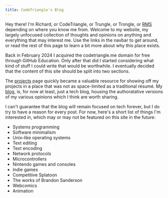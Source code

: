 ```yaml
---
title: CodeTriangle's Blog
---
```


Hey there!
I'm Richard, or CodeTriangle, or Trungle, or Trongle,
or [RMS](@/blog/2025-01-31.supplanting-rms.md)
depending on where you know me from.
Welcome to my website,
my largely unfocused collection
of thoughts and opinions
on anything and everything
that may interest me.
Use the links in the navbar to get around,
or read the rest of this page
to learn a bit more about why this place exists.

Back in February 2024 I acquired the codetriangle.me domain
for free through GitHub Education.
Only after that did I started considering
what kind of stuff I could write
that would be worthwhile.
I eventually decided that the content of this site
should be split into two sections.

The [projects](@/projects/_index.md) page
quickly became a valuable resource
for showing off my projects
in a place that was not as space-limited
as a traditional résumé.
My [blog](@/blog/_index.md),
is, for now at least, just a tech blog,
housing the authoratative versions
of my various opinions
which I think are worth sharing.

I can't guarantee that the blog
will remain focused on tech forever,
but I do try to have a reason for every post.
For now, here's a short list
of things I'm interested in,
which may or may not be featured
on this site in the future:

* Systems programming
* Software minimalism
* Unix-like operating systems
* Text editing
* Text encoding
* Network protocols
* Microcontrollers
* Nintendo games and consoles
* Indie games
* Competitive Splatoon
* The works of Brandon Sanderson
* Webcomics
* Animation
